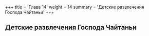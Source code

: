 +++
title = 'Глава 14'
weight = 14
summary = 'Детские развлечения Господа Чайтаньи'
+++
## Детские развлечения Господа Чайтаньи
